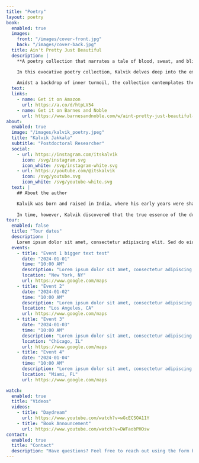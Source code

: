 ```yaml
---
title: "Poetry"
layout: poetry
book:
  enabled: true
  images: 
    front: "/images/cover-front.jpg"
    back: "/images/cover-back.jpg"
  title: Ain't Pretty Just Beautiful
  description: |
    **A poetry collection that narrates a tale of blood, sweat, and bliss**

    In this evocative poetry collection, Kalvik delves deep into the emotional landscapes of depression, anxiety, love, longing, and gratitude. With a unique poetic style that blends lyric, free verse, and blackout poetry, each poem captures the rawness of the human experience in a world overwhelmed by hustle culture and the distractions of social media. 
    
    Amidst a backdrop of inner turmoil, the collection contemplates the search for a sustainable sense of self, offering moments of respite found in nature and the simple act of being present. A profound exploration of the delicate balance between despair and healing, this work is both a reflection and a refuge for those navigating the complexities of modern life.
  text: 
  links:
    - name: Get it on Amazon
      url: https://a.co/d/htpLV54
    - name: Get it on Barnes and Noble
      url: https://www.barnesandnoble.com/w/aint-pretty-just-beautiful-kalvik/1146953864?ean=9781662960031
about:
  enabled: true
  image: "/images/kalvik_poetry.jpeg"
  title: "Kalvik Jakkala"
  subtitle: "Postdoctoral Researcher"
  social:
    - url: https://instagram.com/itskalvik
      icon: /svg/instagram.svg
      icon_white: /svg/instagram-white.svg
    - url: https://youtube.com/@itskalvik
      icon: /svg/youtube.svg
      icon_white: /svg/youtube-white.svg
  text: |
    ## About the author

    Kalvik was born and raised in India, where his early years were shaped by a deep fascination with American culture and the promise of the "American Dream." At eighteen, he moved to the United States to pursue higher education, embarking on a decade-long journey in search of that dream. 
    
    In time, however, Kalvik discovered that the true essence of the dream was not something to chase but something to embody. Now a postdoctoral fellow at Texas A&M University, he spends his leisure time immersing himself in film photography, ballroom dancing, poetry, and the art of daydreaming.
tour:
  enabled: false
  title: "Tour dates"
  description: |
    Lorem ipsum dolor sit amet, consectetur adipiscing elit. Sed do eiusmod tempor incididunt ut labore et dolore magna aliqua. Ut enim ad minim veniam, quis nostrud exercitation ullamco laboris nisi ut aliquip ex ea commodo consequat.
  events:
    - title: "Event 1 bigger text test"
      date: "2024-01-01"
      time: "10:00 AM"
      description: "Lorem ipsum dolor sit amet, consectetur adipiscing elit."
      location: "New York, NY"
      url: https://www.google.com/maps
    - title: "Event 2"
      date: "2024-01-02"
      time: "10:00 AM"
      description: "Lorem ipsum dolor sit amet, consectetur adipiscing elit."
      location: "Los Angeles, CA"
      url: https://www.google.com/maps
    - title: "Event 3"
      date: "2024-01-03"
      time: "10:00 AM"
      description: "Lorem ipsum dolor sit amet, consectetur adipiscing elit."
      location: "Chicago, IL"
      url: https://www.google.com/maps
    - title: "Event 4"
      date: "2024-01-04"
      time: "10:00 AM"
      description: "Lorem ipsum dolor sit amet, consectetur adipiscing elit."
      location: "Miami, FL"
      url: https://www.google.com/maps

watch:
  enabled: true
  title: "Videos"
  videos:
    - title: "Daydream"
      url: https://www.youtube.com/watch?v=wGcECSOA11Y
    - title: "Book Announcement"
      url: https://www.youtube.com/watch?v=DWFaobPHOsw
contact:
  enabled: true
  title: "Contact"
  description: "Have questions? Feel free to reach out using the form below:"
---
```


